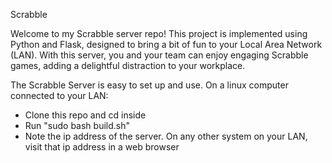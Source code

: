 Scrabble

Welcome to my Scrabble server repo! This project is implemented using Python and Flask, designed to bring a bit of fun to your Local Area Network (LAN). With this server, you and your team can enjoy engaging Scrabble games, adding a delightful distraction to your workplace.

The Scrabble Server is easy to set up and use. On a linux computer connected to your LAN:
- Clone this repo and cd inside
- Run "sudo bash build.sh"
- Note the ip address of the server. On any other system on your LAN, visit that ip address in a web browser
 
